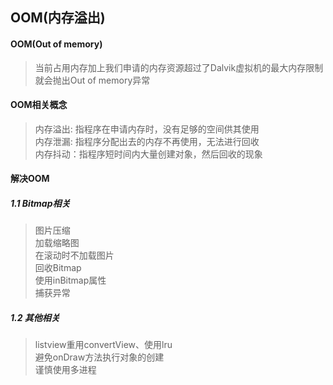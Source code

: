 ## OOM(内存溢出)

#### OOM(Out of memory)
> 当前占用内存加上我们申请的内存资源超过了Dalvik虚拟机的最大内存限制就会抛出Out of memory异常

#### OOM相关概念
> 内存溢出: 指程序在申请内存时，没有足够的空间供其使用 <br />
> 内存泄漏: 指程序分配出去的内存不再使用，无法进行回收 <br />
> 内存抖动：指程序短时间内大量创建对象，然后回收的现象


#### 解决OOM

##### 1.1 Bitmap相关
> 图片压缩 <br />
> 加载缩略图 <br />
> 在滚动时不加载图片 <br />
> 回收Bitmap <br />
> 使用inBitmap属性 <br />
> 捕获异常

##### 1.2 其他相关
> listview重用convertView、使用lru <br />
> 避免onDraw方法执行对象的创建 <br />
> 谨慎使用多进程
